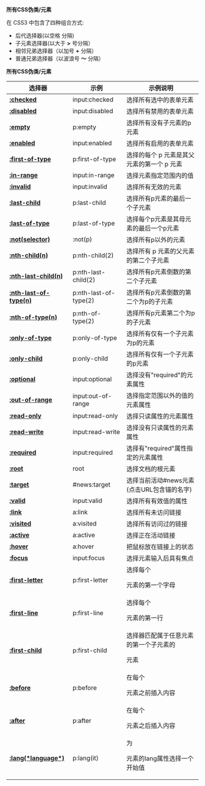 **所有CSS伪类/元素**



在 CSS3 中包含了四种组合方式:

- 后代选择器(以空格 分隔)
- 子元素选择器(以大于 **>** 号分隔）
- 相邻兄弟选择器（以加号 **+** 分隔）
- 普通兄弟选择器（以波浪号 **～** 分隔）





**所有CSS伪类/元素**

| **选择器**                                                   | **示例**              | **示例说明**                                    |
| ------------------------------------------------------------ | --------------------- | ----------------------------------------------- |
| [**:checked**](https://www.runoob.com/cssref/sel-checked.html) | input:checked         | 选择所有选中的表单元素                          |
| [**:disabled**](https://www.runoob.com/css/cssref/sel-disabled.html) | input:disabled        | 选择所有禁用的表单元素                          |
| [**:empty**](https://www.runoob.com/cssref/sel-empty.html)   | p:empty               | 选择所有没有子元素的p元素                       |
| [**:enabled**](https://www.runoob.com/cssref/sel-enable.html) | input:enabled         | 选择所有启用的表单元素                          |
| [**:first-of-type**](https://www.runoob.com/cssref/sel-first-of-type.html) | p:first-of-type       | 选择的每个 p 元素是其父元素的第一个 p 元素      |
| [**:in-range**](https://www.runoob.com/cssref/sel-in-range.html) | input:in-range        | 选择元素指定范围内的值                          |
| [**:invalid**](https://www.runoob.com/cssref/sel-invalid.html) | input:invalid         | 选择所有无效的元素                              |
| [**:last-child**](https://www.runoob.com/cssref/sel-last-child.html) | p:last-child          | 选择所有p元素的最后一个子元素                   |
| [**:last-of-type**](https://www.runoob.com/cssref/sel-last-of-type.html) | p:last-of-type        | 选择每个p元素是其母元素的最后一个p元素          |
| [**:not(selector)**](https://www.runoob.com/cssref/sel-not.html) | :not(p)               | 选择所有p以外的元素                             |
| [**:nth-child(n)**](https://www.runoob.com/cssref/sel-nth-child.html) | p:nth-child(2)        | 选择所有 p 元素的父元素的第二个子元素           |
| [**:nth-last-child(n)**](https://www.runoob.com/cssref/sel-nth-last-child.html) | p:nth-last-child(2)   | 选择所有p元素倒数的第二个子元素                 |
| [**:nth-last-of-type(n)**](https://www.runoob.com/cssref/sel-nth-last-of-type.html) | p:nth-last-of-type(2) | 选择所有p元素倒数的第二个为p的子元素            |
| [**:nth-of-type(n)**](https://www.runoob.com/cssref/sel-nth-of-type.html) | p:nth-of-type(2)      | 选择所有p元素第二个为p的子元素                  |
| [**:only-of-type**](https://www.runoob.com/cssref/sel-only-of-type.html) | p:only-of-type        | 选择所有仅有一个子元素为p的元素                 |
| [**:only-child**](https://www.runoob.com/cssref/sel-only-child.html) | p:only-child          | 选择所有仅有一个子元素的p元素                   |
| [**:optional**](https://www.runoob.com/cssref/sel-optional.html) | input:optional        | 选择没有"required"的元素属性                    |
| [**:out-of-range**](https://www.runoob.com/cssref/sel-out-of-range.html) | input:out-of-range    | 选择指定范围以外的值的元素属性                  |
| [**:read-only**](https://www.runoob.com/cssref/sel-read-only.html) | input:read-only       | 选择只读属性的元素属性                          |
| [**:read-write**](https://www.runoob.com/cssref/sel-read-write.html) | input:read-write      | 选择没有只读属性的元素属性                      |
| [**:required**](https://www.runoob.com/cssref/sel-required.html) | input:required        | 选择有"required"属性指定的元素属性              |
| [**:root**](https://www.runoob.com/cssref/sel-root.html)     | root                  | 选择文档的根元素                                |
| [**:target**](https://www.runoob.com/cssref/sel-target.html) | #news:target          | 选择当前活动#news元素(点击URL包含锚的名字)      |
| [**:valid**](https://www.runoob.com/cssref/sel-valid.html)   | input:valid           | 选择所有有效值的属性                            |
| [**:link**](https://www.runoob.com/cssref/sel-link.html)     | a:link                | 选择所有未访问链接                              |
| [**:visited**](https://www.runoob.com/cssref/sel-visited.html) | a:visited             | 选择所有访问过的链接                            |
| [**:active**](https://www.runoob.com/cssref/sel-active.html) | a:active              | 选择正在活动链接                                |
| [**:hover**](https://www.runoob.com/cssref/sel-hover.html)   | a:hover               | 把鼠标放在链接上的状态                          |
| [**:focus**](https://www.runoob.com/cssref/sel-focus.html)   | input:focus           | 选择元素输入后具有焦点                          |
| [**:first-letter**](https://www.runoob.com/cssref/sel-firstletter.html) | p:first-letter        | 选择每个<p> 元素的第一个字母                    |
| [**:first-line**](https://www.runoob.com/cssref/sel-firstline.html) | p:first-line          | 选择每个<p> 元素的第一行                        |
| [**:first-child**](https://www.runoob.com/cssref/sel-firstchild.html) | p:first-child         | 选择器匹配属于任意元素的第一个子元素的 <p> 元素 |
| [**:before**](https://www.runoob.com/cssref/sel-before.html) | p:before              | 在每个<p>元素之前插入内容                       |
| [**:after**](https://www.runoob.com/cssref/sel-after.html)   | p:after               | 在每个<p>元素之后插入内容                       |
| [**:lang(\*language\*)**](https://www.runoob.com/cssref/sel-lang.html) | p:lang(it)            | 为<p>元素的lang属性选择一个开始值               |